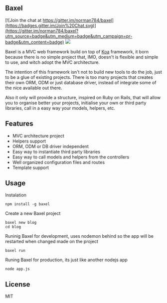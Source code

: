 Baxel
---

[![Join the chat at https://gitter.im/norman784/baxel](https://badges.gitter.im/Join%20Chat.svg)](https://gitter.im/norman784/baxel?utm_source=badge&utm_medium=badge&utm_campaign=pr-badge&utm_content=badge) ![](https://img.shields.io/npm/dm/baxel.svg?style=flat-square)

Baxel is a MVC web framework build on top of [Koa](http://koajs.com) framework,
it born because there is no simple project that, IMO, doesn't is flexible
and simple to use, and witch adopt the MVC architecture.

The intention of this framework isn't not to build new tools to do the job,
just to be a glue of existing projects. There is too many projects that
creates their own ORM, ODM or just database driver, instead of integrate
some of the nice available out there.

Also it only will provide a structure, inspired on Ruby on Rails, that will
allow you to organise better your projects, initialise your own or third party
libraries, call in a easy way your models, helpers, etc.

Features
---

- MVC architecture project
- Helpers support
- ORM, ODM or DB driver independent
- Easy way to instantiate third party libraries
- Easy way to call models and helpers from the controllers
- Well organized configuration files and routes
- Template support

Usage
---

Instalation

```
npm install -g baxel
```

Create a new Baxel project

```
baxel new blog
cd blog
```

Runinig Baxel for development, uses nodemon behind so the app will be
restarted when changed made on the project

```
baxel run
```

Runing Baxel for production, its just like another nodejs app

```
node app.js
```

License
---

MIT
